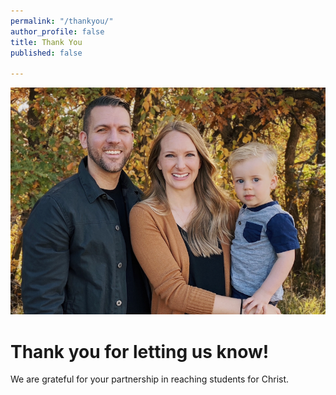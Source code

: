 ```yaml
---
permalink: "/thankyou/"
author_profile: false
title: Thank You
published: false

---
```

![](/assets/images/2020-stapleton-fam-md.png)

# Thank you for letting us know!

We are grateful for your partnership in reaching students for Christ.